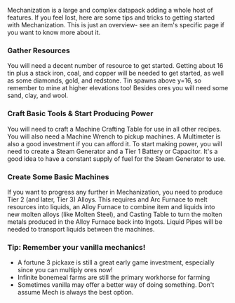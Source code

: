 Mechanization is a large and complex datapack adding a whole host of features. If you feel lost, here are some tips and tricks to getting started with Mechanization. This is just an overview- see an item's specific page if you want to know more about it.

### Gather Resources
You will need a decent number of resource to get started. Getting about 16 tin plus a stack iron, coal, and copper will be needed to get started, as well as some diamonds, gold, and redstone. Tin spawns above y=16, so remember to mine at higher elevations too! Besides ores you will need some sand, clay, and wool.

### Craft Basic Tools & Start Producing Power
You will need to craft a Machine Crafting Table for use in all other recipes. You will also need a Machine Wrench to pickup machines. A Multimeter is also a good investment if you can afford it. To start making power, you will need to create a Steam Generator and a Tier 1 Battery or Capacitor. It's a good idea to have a constant supply of fuel for the Steam Generator to use.

### Create Some Basic Machines
If you want to progress any further in Mechanization, you need to produce Tier 2 (and later, Tier 3) Alloys. This requires and Arc Furnace to melt resources into liquids, an Alloy Furnace to combine item and liquids into new molten alloys (like Molten Steel), and Casting Table to turn the molten metals produced in the Alloy Furnace back into Ingots. Liquid Pipes will be needed to transport liquids between the machines.

### Tip: Remember your vanilla mechanics!
* A fortune 3 pickaxe is still a great early game investment, especially since you can multiply ores now!
* Infinite bonemeal farms are still the primary workhorse for farming
* Sometimes vanilla may offer a better way of doing something. Don't assume Mech is always the best option.